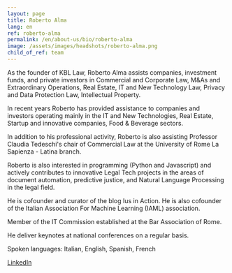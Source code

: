 ```yaml
---
layout: page
title: Roberto Alma
lang: en
ref: roberto-alma
permalink: /en/about-us/bio/roberto-alma
image: /assets/images/headshots/roberto-alma.png
child_of_ref: team
---
```


As the founder of KBL Law, Roberto Alma assists companies, investment funds, and private investors in Commercial and Corporate Law, M&As and Extraordinary Operations, Real Estate, IT and New Technology Law, Privacy and Data Protection Law, Intellectual Property.

In recent years Roberto has provided assistance to companies and investors operating mainly in the IT and New Technologies, Real Estate, Startup and innovative companies, Food & Beverage sectors.

In addition to his professional activity, Roberto is also assisting Professor Claudia Tedeschi's chair of Commercial Law at the University of Rome La Sapienza - Latina branch.

Roberto is also interested in programming (Python and Javascript) and actively contributes to innovative Legal Tech projects in the areas of document automation, predictive justice, and Natural Language Processing in the legal field.

He is cofounder and curator of the blog Ius in Action. He is also cofounder of the Italian Association For Machine Learning (IAML) association.

Member of the IT Commission established at the Bar Association of Rome.

He deliver keynotes at national conferences on a regular basis.

Spoken languages: Italian, English, Spanish, French

[LinkedIn](https://www.linkedin.com/in/roberto-alma-92560328/)

